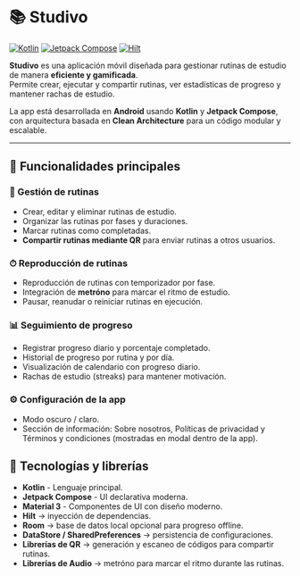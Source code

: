 
# 📚 Studivo

[![Kotlin](https://img.shields.io/badge/Kotlin-FF5722?style=for-the-badge&logo=kotlin&logoColor=white)](https://kotlinlang.org/)
[![Jetpack Compose](https://img.shields.io/badge/Jetpack%20Compose-4285F4?style=for-the-badge&logo=android&logoColor=white)](https://developer.android.com/jetpack/compose)
[![Hilt](https://img.shields.io/badge/Hilt-0D47A1?style=for-the-badge&logo=android&logoColor=white)](https://dagger.dev/hilt/)


**Studivo** es una aplicación móvil diseñada para gestionar rutinas de estudio de manera **eficiente y gamificada**.  
Permite crear, ejecutar y compartir rutinas, ver estadísticas de progreso y mantener rachas de estudio.

La app está desarrollada en **Android** usando **Kotlin** y **Jetpack Compose**, con arquitectura basada en **Clean Architecture** para un código modular y escalable.

---

## 🔹 Funcionalidades principales

### 📝 Gestión de rutinas
- Crear, editar y eliminar rutinas de estudio.
- Organizar las rutinas por fases y duraciones.
- Marcar rutinas como completadas.
- **Compartir rutinas mediante QR** para enviar rutinas a otros usuarios.

### ⏱ Reproducción de rutinas
- Reproducción de rutinas con temporizador por fase.
- Integración de **metróno** para marcar el ritmo de estudio.
- Pausar, reanudar o reiniciar rutinas en ejecución.

### 📊 Seguimiento de progreso
- Registrar progreso diario y porcentaje completado.
- Historial de progreso por rutina y por día.
- Visualización de calendario con progreso diario.
- Rachas de estudio (streaks) para mantener motivación.

### ⚙️ Configuración de la app
- Modo oscuro / claro.
- Sección de información: Sobre nosotros, Políticas de privacidad y Términos y condiciones (mostradas en modal dentro de la app).


## 🔹 Tecnologías y librerías

- **Kotlin** - Lenguaje principal.
- **Jetpack Compose** - UI declarativa moderna.
- **Material 3** - Componentes de UI con diseño moderno.
- **Hilt** → inyección de dependencias.
- **Room** → base de datos local opcional para progreso offline.
- **DataStore / SharedPreferences** → persistencia de configuraciones.
- **Librerías de QR** → generación y escaneo de códigos para compartir rutinas.
- **Librerías de Audio** → metróno para marcar el ritmo durante las rutinas.


